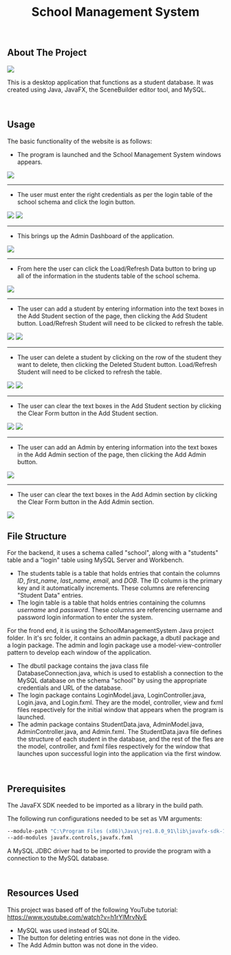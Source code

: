  <h1 align="center">School Management System</h1>

 <br>

## About The Project

<img src = "screenshots/loaded_page.PNG">

This is a desktop application that functions as a student database. It was created using Java, JavaFX, the SceneBuilder editor tool, and MySQL.

<br>

## Usage
The basic functionality of the website is as follows:

* The program is launched and the School Management System windows appears.

<img src = "screenshots/login_page.PNG">

<hr>

* The user must enter the right credentials as per the login table of the school schema and click the login button.

<img src = "screenshots/wrong_login.PNG">
<img src = "screenshots/correct_login.PNG">

<hr>

* This brings up the Admin Dashboard of the application.

<img src = "screenshots/admin_page.PNG">

<hr>

* From here the user can click the Load/Refresh Data button to bring up all of the information in the students table of the school schema.

<img src = "screenshots/loaded_page.PNG">

<hr>

* The user can add a student by entering information into the text boxes in the Add Student section of the page, then clicking the Add Student button. Load/Refresh Student will need to be clicked to refresh the table.

<img src = "screenshots/add_student1.PNG">
<img src = "screenshots/add_student2.PNG">

<hr>

* The user can delete a student by clicking on the row of the student they want to delete, then clicking the Deleted Student button. Load/Refresh Student will need to be clicked to refresh the table.

<img src = "screenshots/delete_student1.PNG">
<img src = "screenshots/delete_student2.PNG">

<hr>

* The user can clear the text boxes in the Add Student section by clicking the Clear Form button in the Add Student section.

<img src = "screenshots/clear_student_form1.PNG">
<img src = "screenshots/clear_student_form2.PNG">

<hr>

* The user can add an Admin by entering information into the text boxes in the Add Admin section of the page, then clicking the Add Admin button.

<img src = "screenshots/add_admin.PNG">

<hr>

* The user can clear the text boxes in the Add Admin section by clicking the Clear Form button in the Add Admin section.

<img src = "screenshots/clear_admin_form.PNG">
<br>

## File Structure

For the backend, it uses a schema called "school", along with a "students" table and a "login" table using MySQL Server and Workbench.
* The students table is a table that holds entries that contain the columns <i>ID</i>, <i>first_name</i>, <i>last_name</i>, <i>email</i>, and <i>DOB</i>. The ID column is the primary key and it automatically increments. These columns are referencing "Student Data" entries.
* The login table is a table that holds entries containing the columns <i>username</i> and <i>password</i>. These columns are referencing username and password login information to enter the system.

For the frond end, it is using the SchoolManagementSystem Java project folder. In it's src folder, it contains an admin package, a dbutil package and a login package. The admin and login package use a model-view-controller pattern to develop each window of the application.
* The dbutil package contains the java class file DatabaseConnection.java, which is used to establish a connection to the MySQL database on the schema "school" by using the appropriate credentials and URL of the database.
* The login package contains LoginModel.java, LoginController.java, Login.java, and Login.fxml. They are the model, controller, view and fxml files respectively for the initial window that appears when the program is launched.
* The admin package contains StudentData.java, AdminModel.java, AdminController.java, and Admin.fxml. The StudentData.java file defines the structure of each student in the database, and the rest of the fles are the model, controller, and fxml files respectively for the window that launches upon successful login into the application via the first window.

<br>

## Prerequisites
The JavaFX SDK needed to be imported as a library in the build path.

The following run configurations needed to be set as VM arguments:
```sh
--module-path "C:\Program Files (x86)\Java\jre1.8.0_91\lib\javafx-sdk-15.0.1\lib" 
--add-modules javafx.controls,javafx.fxml
```

A MySQL JDBC driver had to be imported to provide the program with a connection to the MySQL database.

<br>

## Resources Used

This project was based off of the following YouTube tutorial: https://www.youtube.com/watch?v=h1rYlMrvNyE
* MySQL was used instead of SQLite.
* The button for deleting entries was not done in the video.
* The Add Admin button was not done in the video.
